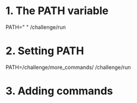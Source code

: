 # 1. The PATH variable

 PATH=" "
 /challenge/run

 # 2. Setting PATH

PATH=/challenge/more_commands/
/challenge/run

# 3. Adding commands


